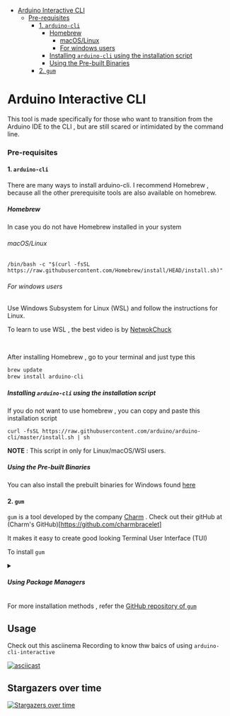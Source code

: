 
- [Arduino Interactive CLI](#arduino-interactive-cli)
    + [Pre-requisites](#pre-requisites)
      - [1. `arduino-cli`](#1--arduino-cli--)
        * [Homebrew](#homebrew)
          + [macOS/Linux](#macos-linux)
          + [For windows users](#for-windows-users)
        * [Installing `arduino-cli` using the installation script](#installing--arduino-cli--using-the-installation-script)
        * [Using the Pre-built Binaries](#using-the-pre-built-binaries)
      - [2. `gum`](#2--gum--)


# Arduino Interactive CLI

This tool is made specifically for those who want to transition from the Arduino IDE to the CLI , but are still scared or intimidated by the command line. 

### Pre-requisites

#### 1. `arduino-cli` 

There are many ways to install arduino-cli. I recommend Homebrew , because all the other prerequisite tools are also available on homebrew. 

##### Homebrew 

In case you do not have Homebrew installed in your system 

###### macOS/Linux

`/bin/bash -c "$(curl -fsSL https://raw.githubusercontent.com/Homebrew/install/HEAD/install.sh)"`

###### For windows users

Use Windows Subsystem for Linux (WSL) and follow the instructions for Linux.

To learn to use WSL , the best video is by [NetwokChuck](https://youtu.be/vxTW22y8zV8?si=mZ5w9KmT0A4_d7Zr)

<br>

After installing Homebrew , go to your terminal and just type this 

```bash
brew update
brew install arduino-cli
```
##### Installing `arduino-cli` using the installation script

If you do not want to use homebrew , you can copy and paste this installation script 

`curl -fsSL https://raw.githubusercontent.com/arduino/arduino-cli/master/install.sh | sh`

**NOTE** : This script in only for Linux/macOS/WSl users. 

##### Using the Pre-built Binaries

You can also install the prebuilt binaries for Windows found [here](https://arduino.github.io/arduino-cli/1.1/installation/#latest-release)

#### 2. `gum`

`gum` is a tool developed by the company [Charm](https://charm.sh/) . Check out their gitHub at (Charm's GitHub)[https://github.com/charmbracelet]

It makes it easy to create good looking Terminal User Interface (TUI)

To install `gum` 

<details>
  <summary><h5>Using Package Managers</h5></summary>
    
    ```bash 

    # macOS or Linux
    brew install gum

    # Arch Linux (btw)
    pacman -S gum

    # Nix
    nix-env -iA nixpkgs.gum

    # Flox
    flox install gum

    # Windows (via WinGet or Scoop)  (Use Linux, or WSL)
    winget install charmbracelet.gum
    scoop install charm-gum
    ```
</details>

For more installation methods , refer the [GitHub repository of `gum`](https://github.com/charmbracelet/gum)

## Usage

Check out this asciinema Recording to know thw baics of using `arduino-cli-interactive`

[![asciicast](https://asciinema.org/a/fnYm1lYuWvlxelJPc1NA7uoBy.svg)](https://asciinema.org/a/fnYm1lYuWvlxelJPc1NA7uoBy)

 ## Stargazers over time
[![Stargazers over time](https://starchart.cc/Vaishnav-Sabari-Girish/arduino-cli-interactive.svg?variant=adaptive)](https://starchart.cc/Vaishnav-Sabari-Girish/arduino-cli-interactive)
                    
